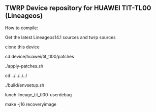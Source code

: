 TWRP Device repository for HUAWEI TIT-TL00 (Lineageos)
---------------

How to compile:

   Get the latest Lineageos14.1 sources and twrp sources

   clone this device 

   cd device/huawei/tit_tl00/patches

   ./apply-patches.sh

   cd ../../../../

   ./build/envsetup.sh

   lunch lineage_tit_tl00-userdebug

   make -j16 recoveryimage

